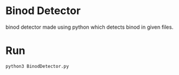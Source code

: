 # Binod Detector
binod detector made using python which detects binod in given files.

# Run
```
python3 BinodDetector.py
```